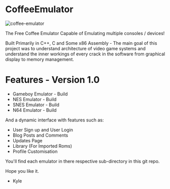 # CoffeeEmulator

![coffee-emulator](https://github.com/user-attachments/assets/daa573d7-da29-4d81-ae54-1cdcba7c9bd7)

The Free Coffee Emulator Capable of Emulating multiple consoles / devices!

Built Primarily in C++, C and Some x86 Assembly - The main goal of this project
was to understand architecture of video game systems and understand the inner workings
of every crack in the software from graphical display to memory management.

# Features - Version 1.0
- Gameboy Emulator - Build
- NES Emulator - Build
- SNES Emulator - Build
- N64 Emulator - Build

And a dynamic interface with features such as: 
- User Sign up and User Login
- Blog Posts and Comments
- Updates Page
- Library (For Imported Roms)
- Profile Customisation

You'll find each emulator in there respective sub-directory in this git repo.

Hope you like it.

- Kyle
